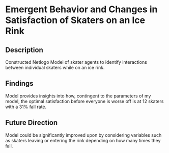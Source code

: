 # Emergent Behavior and Changes in Satisfaction of Skaters on an Ice Rink
## Description
Constructed Netlogo Model of skater agents to identify interactions between individual skaters while on an ice rink. 
## Findings 
Model provides insights into how, contingent to the parameters of my model, the optimal satisfaction before everyone is worse off is at 12 skaters with a 31% fall rate. 
## Future Direction
Model could be significantly improved upon by considering variables such as skaters leaving or entering the rink depending on how many times they fall. 
